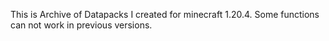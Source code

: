 This is Archive of Datapacks I created for minecraft 1.20.4.
Some functions can not work in previous versions.
